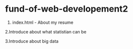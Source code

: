 # fund-of-web-developement2

1. index.html - About my resume

2.Introduce about what statistian can be

3.Introduce about big data
